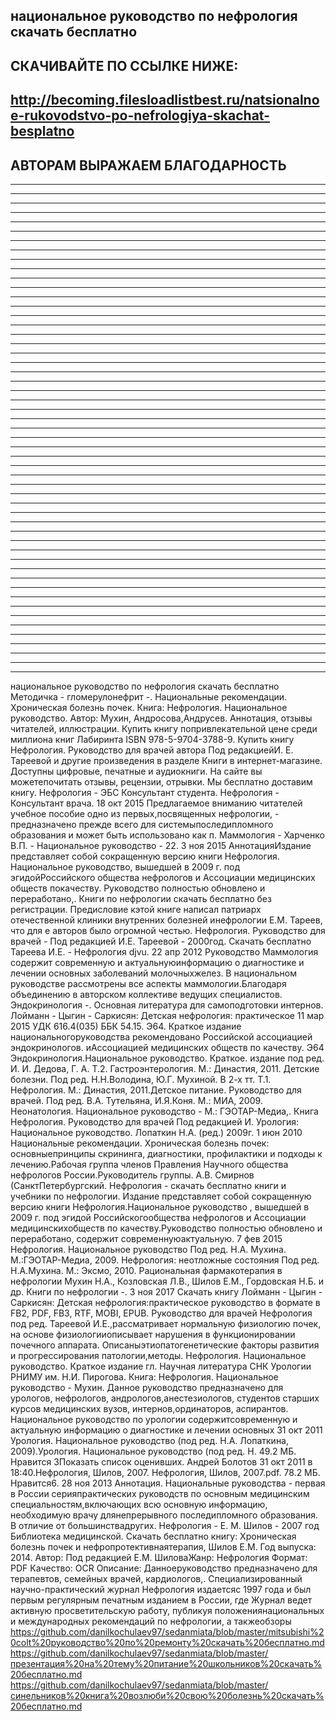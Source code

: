 национальное руководство по нефрология скачать бесплатно
--------------------------------------------------
СКАЧИВАЙТЕ ПО ССЫЛКЕ НИЖЕ:
--------------------------------------------------
http://becoming.filesloadlistbest.ru/natsionalnoe-rukovodstvo-po-nefrologiya-skachat-besplatno
--------------------------------------------------
АВТОРАМ ВЫРАЖАЕМ БЛАГОДАРНОСТЬ
--------------------------------------------------
--------------------------------------------------
--------------------------------------------------
--------------------------------------------------
--------------------------------------------------
--------------------------------------------------
--------------------------------------------------
--------------------------------------------------
--------------------------------------------------
--------------------------------------------------
--------------------------------------------------
--------------------------------------------------
--------------------------------------------------
--------------------------------------------------
--------------------------------------------------
--------------------------------------------------
--------------------------------------------------
--------------------------------------------------
--------------------------------------------------
--------------------------------------------------
--------------------------------------------------
--------------------------------------------------
--------------------------------------------------
--------------------------------------------------
--------------------------------------------------
--------------------------------------------------
--------------------------------------------------
--------------------------------------------------
--------------------------------------------------
--------------------------------------------------
--------------------------------------------------
--------------------------------------------------
--------------------------------------------------
--------------------------------------------------
--------------------------------------------------
--------------------------------------------------
--------------------------------------------------
--------------------------------------------------
--------------------------------------------------
--------------------------------------------------
--------------------------------------------------
--------------------------------------------------
--------------------------------------------------
--------------------------------------------------
--------------------------------------------------
--------------------------------------------------
--------------------------------------------------
--------------------------------------------------
--------------------------------------------------
--------------------------------------------------
--------------------------------------------------
--------------------------------------------------
--------------------------------------------------
--------------------------------------------------
национальное руководство по нефрология скачать бесплатно Методичка - гломерулонефрит -. Национальные рекомендации. Хроническая болезнь почек. Книга: Нефрология. Национальное руководство. Автор: Мухин, Андросова,Андрусев. Аннотация, отзывы читателей, иллюстрации. Купить книгу попривлекательной цене среди миллиона книг Лабиринта  ISBN 978-5-9704-3788-9. Купить книгу Нефрология. Руководство для врачей автора Под редакциейИ. Е. Тареевой и другие произведения в разделе Книги в интернет-магазине. Доступны цифровые, печатные и аудиокниги. На сайте вы можетепочитать отзывы, рецензии, отрывки. Мы бесплатно доставим книгу. Нефрология - ЭБС Консультант студента. Нефрология - Консультант врача. 18 окт 2015  Предлагаемое вниманию читателей учебное пособие  одно из первых,посвященных нефрологии, - предназначено прежде всего для системыпоследипломного образования и может быть использовано как п. Маммология - Харченко В.П. - Национальное руководство - 22. 3 ноя 2015  АннотацияИздание представляет собой сокращенную версию книги Нефрология. Национальное руководство, вышедшей в 2009 г. под эгидойРоссийского общества нефрологов и Ассоциации медицинских обществ покачеству. Руководство полностью обновлено и переработано,. Книги по нефрологии скачать бесплатно без регистрации.  Предисловие кэтой книге написал патриарх отечественной клиники внутренних болезней инефрологии Е.М. Тареев, что для е авторов было огромной честью. Нефрология. Руководство для врачей - Под редакцией И.Е. Тареевой - 2000год. Скачать бесплатно Тареева И.Е. - Нефрология djvu. 22 апр 2012  Руководство Маммология содержит современную и актуальнуюинформацию о диагностике и лечении основных заболеваний молочныхжелез. В национальном руководстве рассмотрены все аспекты маммологии.Благодаря объединению в авторском коллективе ведущих специалистов. Эндокринология -. Основная литература для самоподготовки интернов. Лойманн - Цыгин - Саркисян: Детская нефрология: практическое
11 мар 2015  УДК 616.4(035) ББК 54.15. Э64. Краткое издание национальногоруководства рекомендовано Российской ассоциацией эндокринологов. иАссоциацией медицинских обществ по качеству. Э64 Эндокринология.Национальное руководство. Краткое. издание  под ред. И. И. Дедова, Г. А. Т.2. Гастроэнтерология. М.: Династия, 2011. Детские болезни. Под ред. Н.Н.Володина, Ю.Г. Мухиной. В 2-х тт. Т.1. Нефрология. М.: Династия, 2011.Детское питание. Руководство для врачей. Под ред. В.А. Тутельяна, И.Я.Коня. М.: МИА, 2009. Неонатология. Национальное руководство - М.: ГЭОТАР-Медиа,. Книга Нефрология. Руководство для врачей Под редакцией И. Урология: Национальное руководство. Лопаткин Н.А. (ред.) 2009г. 1 июн 2010  Национальные рекомендации. Хроническая болезнь почек: основныепринципы скрининга, диагностики, профилактики и подходы к лечению.Рабочая группа членов Правления Научного общества нефрологов России.Руководитель группы. А.В. Смирнов (СанктПетербургский. Нефрология - cкачать бесплатно книги и учебники по нефрологии. Издание представляет собой сокращенную версию книги Нефрология.Национальное руководство , вышедшей в 2009 г. под эгидой Российскогообщества нефрологов и Ассоциации медицинскихобществ по качеству.Руководство полностью обновлено и переработано, содержит современнуюактуальную. 7 фев 2015  Нефрология. Национальное руководство  Под ред. Н.А. Мухина.  М.:ГЭОТАР-Медиа, 2009. Нефрология: неотложные состояния  Под ред. Н.А.Мухина.  М.: Эксмо, 2010. Рациональная фармакотерапия в нефрологии Мухин Н.А., Козловская Л.В., Шилов Е.М., Гордовская Н.Б. и др. Книги по нефрологии -. 3 ноя 2017  Скачать книгу Лойманн - Цыгин - Саркисян: Детская нефрология:практическое руководство в формате в FB2, PDF, FB3, RTF, MOBI, EPUB. Руководство для врачей Нефрология под ред. Тареевой И.Е.,рассматривает нормальную физиологию почек, на основе физиологииописывает нарушения в функционировании почечного аппарата. Описаныэтиопатогенетические факторы развития и прогрессирования патологии,методы. Нефрология. Национальное руководство. Краткое издание  гл. Научная литература  СНК Урологии РНИМУ им. Н.И. Пирогова. Книга: Нефрология. Национальное руководство - Мухин. Данное руководство предназначено для урологов, нефрологов, андрологов,анестезиологов, студентов старших курсов медицинских вузов, интернов,ординаторов, аспирантов. Национальное руководство по урологии содержитсовременную и актуальную информацию о диагностике и лечении основных
31 окт 2011  Урология. Национальное руководство (под ред. Н.А. Лопаткина, 2009).Урология. Национальное руководство (под ред. Н. 49.2 МБ. Нравится 3Показать список оценивших. Андрей Болотов 31 окт 2011 в 18:40.Нефрология, Шилов, 2007. Нефрология, Шилов, 2007.pdf. 78.2 МБ. Нравится6. 28 ноя 2013  Аннотация. Национальные руководства - первая в России серияпрактических руководств по основным медицинским специальностям,включающих всю основную информацию, необходимую врачу длянепрерывного последипломного образования. В отличие от большинствадругих. Нефрология - Е. М. Шилов - 2007 год  Библиотека медицинской. Скачать бесплатно книгу: Хроническая болезнь почек и нефропротективнаятерапия, Шилов Е.М. Год выпуска: 2014. Автор: Под редакцией Е.М. ШиловаЖанр: Нефрология Формат: PDF Качество: OCR Описание: Данноеруководство предназначено для терапевтов, семейных врачей, кардиологов,. Специализированный научно-практический журнал Нефрология издаетсяс 1997 года и был первым регулярным печатным изданием в России, где Журнал ведет активную просветительскую работу, публикуя положениянациональных и международных рекомендаций по нефрологии, а такжеобзоры
https://github.com/danilkochulaev97/sedanmiata/blob/master/mitsubishi%20colt%20руководство%20по%20ремонту%20скачать%20бесплатно.md
https://github.com/danilkochulaev97/sedanmiata/blob/master/презентация%20на%20тему%20питание%20школьников%20скачать%20бесплатно.md
https://github.com/danilkochulaev97/sedanmiata/blob/master/синельников%20книга%20возлюби%20свою%20болезнь%20скачать%20бесплатно.md